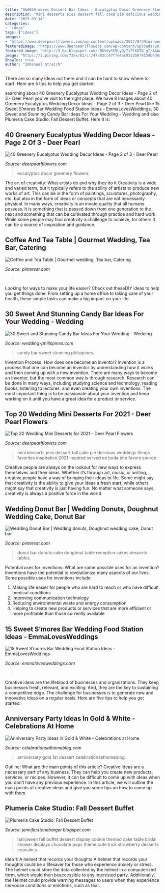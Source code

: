 ```yaml
---
title: "S&#039;mores Dessert Bar Ideas - Eucalyptus Decor Greenery Flowers"
description: "Mini desserts pies dessert fall cake pie delicious weddings things favorites inspiration 2021 inspired served ee boda bite favors source"
date: "2023-09-14"
categories:
- "ideas"
tags: ["ideas"]
images:
- "https://www.deerpearlflowers.com/wp-content/uploads/2017/07/Mini-wedding-pies.jpg"
featuredImage: "https://www.deerpearlflowers.com/wp-content/uploads/2017/07/Mini-wedding-pies.jpg"
featured_image: "http://3.bp.blogspot.com/-BXVdySE5LyQ/TsPlK8TN_gI/AAAAAAAACBQ/Lgxuws3jIgg/w1200-h630-p-k-no-nu/101_3039.JPG"
image: "https://i.pinimg.com/736x/83/cc/47/83cc47ffe4ac955250f4154b4d4a02a4.jpg"
ShowToc: true
author: "Immanuel Streich"
---
```



There are so many ideas out there and it can be hard to know where to start. Here are 5 tips to help you get started: 

	

		
searching about 40 Greenery Eucalyptus Wedding Decor Ideas - Page 2 of 3 - Deer Pearl you've visit to the right place. We have 8 Images about 40 Greenery Eucalyptus Wedding Decor Ideas - Page 2 of 3 - Deer Pearl like 15 Sweet S’mores Bar Wedding Food Station Ideas - EmmaLovesWeddings, 30 Sweet and Stunning Candy Bar Ideas For Your Wedding - Wedding and also Plumeria Cake Studio: Fall Dessert Buffet. Here it is:
		
    
## 40 Greenery Eucalyptus Wedding Decor Ideas - Page 2 Of 3 - Deer Pearl

<img loading=lazy src="https://www.deerpearlflowers.com/wp-content/uploads/2016/12/eucalyptus-leaves-wedding-chair-decor-details.jpg" onerror="this.onerror=null;this.src='https://tse3.mm.bing.net/th?id=OIP.byTLDkqRHmZ6SBaD2LsAPQHaLI&amp;pid=15.1';" alt="40 Greenery Eucalyptus Wedding Decor Ideas - Page 2 of 3 - Deer Pearl">

_Source: deerpearlflowers.com_

>eucalyptus decor greenery flowers. 

	

The art of creativity: What artists do and why they do it
Creativity is a wide and varied term, but it typically refers to the ability of artists to produce new works of art. This can be in the form of paintings, sculptures, photography, etc. but also in the form of ideas or concepts that are not necessarily physical. In many ways, creativity is an innate quality that all humans possess. It is something that is passed down from one generation to the next and something that can be cultivated through practice and hard work. While some people may find creativity a challenge to achieve, for others it can be a source of inspiration and guidance.

    
## Coffee And Tea Table | Gourmet Wedding, Tea Bar, Catering

<img loading=lazy src="https://i.pinimg.com/736x/8b/30/9a/8b309a2ab035e2e10f183219c256bd89.jpg" onerror="this.onerror=null;this.src='https://tse1.mm.bing.net/th?id=OIP.YrMraQOSQHb2SIbEtLFARwHaJ3&amp;pid=15.1';" alt="Coffee and Tea Table | Gourmet wedding, Tea bar, Catering">

_Source: pinterest.com_

>. 

	

Looking for ways to make your life easier? Check out theseDIY ideas to help you get things done. From setting up a home office to taking care of your health, these simple tasks can make a big impact on your life.

    
## 30 Sweet And Stunning Candy Bar Ideas For Your Wedding - Wedding

<img loading=lazy src="http://www.wedding-philippines.com/wp-content/uploads/2015/09/Wedding-Philippines-30-Sweet-and-Stunning-Candy-Bar-Buffet-Food-Ideas-For-Your-Wedding-13.jpg" onerror="this.onerror=null;this.src='https://tse1.mm.bing.net/th?id=OIP.DY0v9PNBQo-HOOQpbdOOrwHaLH&amp;pid=15.1';" alt="30 Sweet and Stunning Candy Bar Ideas For Your Wedding - Wedding">

_Source: wedding-philippines.com_

>candy bar sweet stunning philippines. 

	

Invention Process: How does one become an inventor?
Invention is a process that one can become an inventor by understanding how it works and then coming up with a new invention. There are many ways to become an inventor, but the most common way is through research. Research can be done in many ways, including studying science and technology, reading books, listening to lectures, and even creating your own inventions. The most important thing is to be passionate about your invention and keep working on it until you have a great idea for a product or service.

    
## Top 20 Wedding Mini Desserts For 2021 - Deer Pearl Flowers

<img loading=lazy src="https://www.deerpearlflowers.com/wp-content/uploads/2017/07/Mini-wedding-pies.jpg" onerror="this.onerror=null;this.src='https://tse2.mm.bing.net/th?id=OIP.npatxpZD3hnlBgBLeZIV5AHaLH&amp;pid=15.1';" alt="Top 20 Wedding Mini Desserts for 2021 - Deer Pearl Flowers">

_Source: deerpearlflowers.com_

>mini desserts pies dessert fall cake pie delicious weddings things favorites inspiration 2021 inspired served ee boda bite favors source. 

	

Creative people are always on the lookout for new ways to express themselves and their ideas. Whether it’s through art, music, or writing, creative people have a way of bringing their ideas to life. Some might say that creativity is the ability to give your ideas a fresh start, while others might say that creativity is just having fun. No matter what someone says, creativity is always a positive force in the world.

    
## Wedding Donut Bar | Wedding Donuts, Doughnut Wedding Cake, Donut Bar

<img loading=lazy src="https://i.pinimg.com/736x/83/cc/47/83cc47ffe4ac955250f4154b4d4a02a4.jpg" onerror="this.onerror=null;this.src='https://tse4.mm.bing.net/th?id=OIP._3_2QYF3mEIidCi0wF5IOAHaJ6&amp;pid=15.1';" alt="Wedding Donut Bar | Wedding donuts, Doughnut wedding cake, Donut bar">

_Source: pinterest.com_

>donut bar donuts cake doughnut table reception cakes desserts tables. 

	

Potential uses for inventions: What are some possible uses for an invention?
Inventions have the potential to revolutionize many aspects of our lives. Some possible uses for inventions include: 
1. Making life easier for people who are hard to reach or who have difficult medical conditions 
2. Improving communication technology 
3. Reducing environmental waste and energy consumption 
4. Helping to create new products or services that are more efficient or more profitable than those currently available 

    
## 15 Sweet S’mores Bar Wedding Food Station Ideas - EmmaLovesWeddings

<img loading=lazy src="http://emmalovesweddings.com/wp-content/uploads/2017/12/S’mores-Bar-food-station-for-backyard-wedding-ideas.jpg" onerror="this.onerror=null;this.src='https://tse2.mm.bing.net/th?id=OIP.9Yz8fL5Hj4sUSDD_AhF2IAHaLI&amp;pid=15.1';" alt="15 Sweet S’mores Bar Wedding Food Station Ideas - EmmaLovesWeddings">

_Source: emmalovesweddings.com_

>. 

	

Creative ideas are the lifeblood of businesses and organizations. They keep businesses fresh, relevant, and exciting. And, they are the key to sustaining a competitive edge. The challenge for businesses is to generate new and innovative ideas on a regular basis. Here are five tips to help you get started:

    
## Anniversary Party Ideas In Gold &amp; White - Celebrations At Home

<img loading=lazy src="https://celebrationsathomeblog.com/wp-content/uploads/2016/09/anniversary-party-bubbly-7.jpg" onerror="this.onerror=null;this.src='https://tse3.mm.bing.net/th?id=OIP.0ethN-pBSRFlh9dnvbqmMQHaLH&amp;pid=15.1';" alt="Anniversary Party Ideas in Gold &amp; White - Celebrations at Home">

_Source: celebrationsathomeblog.com_

>anniversary gold 1st dessert celebrationsathomeblog. 

	

Outline: What are the main points of this article?
Creative ideas are a necessary part of any business. They can help you create new products, services, or recipes. However, it can be difficult to come up with ideas when you don’t have any previous experience. In this article, we will outline the main points of creative ideas and give you some tips on how to come up with them.

    
## Plumeria Cake Studio: Fall Dessert Buffet

<img loading=lazy src="http://3.bp.blogspot.com/-BXVdySE5LyQ/TsPlK8TN_gI/AAAAAAAACBQ/Lgxuws3jIgg/w1200-h630-p-k-no-nu/101_3039.JPG" onerror="this.onerror=null;this.src='https://tse4.mm.bing.net/th?id=OIP.uYKVwQ7kjUNy3AsksxZJzQHaFj&amp;pid=15.1';" alt="Plumeria Cake Studio: Fall Dessert Buffet">

_Source: jenniferstonebarger.blogspot.com_

>halloween fall buffet dessert display cookie themed cake table bridal shower displays chocolate pops theme cute trick strawberry desserts cupcakes. 

	

Idea 1: A helmet that records your thoughts
A helmet that records your thoughts could be a lifesaver for those who experience anxiety or stress. The helmet could store the data collected by the helmet in a computerized form, which would then beaccessible to any interested party. Additionally, the Helmet could provide warning messages to users when they experience nervouse conditions or emotions, such as fear.

